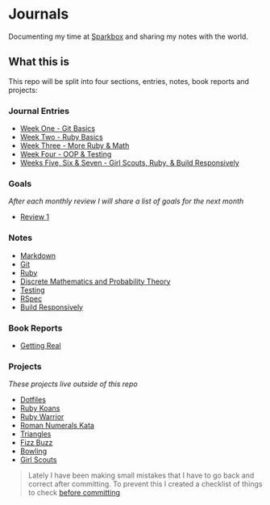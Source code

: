 # Journals

Documenting my time at [Sparkbox](http://seesparkbox.com) and sharing my notes with the world.

## What this is

This repo will be split into four sections, entries, notes, book reports and projects:

### Journal Entries

* [Week One - Git Basics](/entries/week-one.md)
* [Week Two - Ruby Basics](/entries/week-two.md)
* [Week Three - More Ruby & Math](/entries/week-three.md)
* [Week Four - OOP & Testing](/entries/week-four.md)
* [Weeks Five, Six & Seven - Girl Scouts, Ruby, & Build Responsively](/entries/weeks-five-six-seven.md)

### Goals

*After each monthly review I will share a list of goals for the next month*

* [Review 1](goals/review-1.md)

### Notes

* [Markdown](/notes/markdown.md)
* [Git](/notes/git.md)
* [Ruby](/notes/ruby/README.md)
* [Discrete Mathematics and Probability Theory](/notes/maths.md)
* [Testing](/notes/testing.md)
* [RSpec](/notes/rspec/README.md)
* [Build Responsively](/notes/build-responsively.md)

### Book Reports

* [Getting Real](book-reports/getting-real.md)

### Projects

*These projects live outside of this repo*

* [Dotfiles](https://github.com/kaseybon/dotfiles)
* [Ruby Koans](https://github.com/kaseybon/koans)
* [Ruby Warrior](https://github.com/kaseybon/ruby-warrior)
* [Roman Numerals Kata](https://github.com/kaseybon/katas/tree/master/roman-numerals)
* [Triangles](https://github.com/kaseybon/katas/tree/master/triangles)
* [Fizz Buzz](https://github.com/kaseybon/katas/tree/master/fizz-buzz)
* [Bowling](https://github.com/kaseybon/katas/tree/master/bowling)
* [Girl Scouts](https://github.com/sparkbox/gswo-workshop)

> Lately I have been making small mistakes that I have to go back and correct after committing. To prevent this I created a checklist of things to check [before committing](before-committing.md)